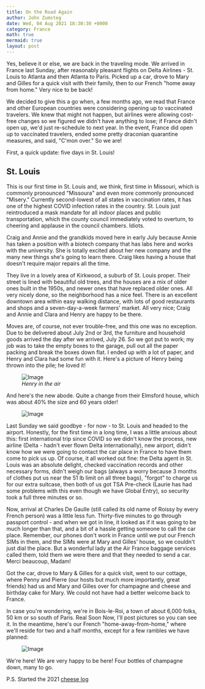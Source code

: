 ```yaml
---
title: On the Road Again
author: John Zumsteg
date: Wed, 04 Aug 2021 18:30:30 +0000
category: France
math: true
mermaid: true
layout: post
---
```

Yes, believe it or else, we are back in the traveling mode. We arrived in France last Sunday, after reasonably pleasant flights on Delta Airlines - St. Louis to Atlanta and then Atlanta to Paris. Picked up a car, drove to Mary and Gilles for a quick visit with their family, then to our French "home away from home." Very nice to be back!

We decided to give this a go when, a few months ago, we read that France and other European countries were considering opening up to vaccinated travelers. We knew that might not happen, but airlines were allowing cost-free changes so we figured we didn't have anything to lose; if France didn't open up, we'd just re-schedule to next year. In the event, France did open up to vaccinated travelers, ended some pretty draconian quarantine measures, and said, "C'mon over." So we are!

First, a quick update: five days in St. Louis!
<h2>St. Louis</h2>
This is our first time in St. Louis and, we think, first time in Missouri, which is commonly pronounced "Missoura" and even more commonly pronounced "Misery." Currently second-lowest of all states in vaccination rates, it has one of the highest COVID infection rates in the country. St. Louis just reintroduced a mask mandate for all indoor places and public transportation, which the county council immediately voted to overturn, to cheering and applause in the council chambers. Idiots.

Craig and Annie and the grandkids moved here in early July because Annie has taken a position with a biotech company that has labs here and works with the university. She is totally excited about her new company and the many new things she's going to learn there. Craig likes having a house that doesn't require major repairs all the time.

They live in a lovely area of Kirkwood, a suburb of St. Louis proper. Their street is lined with beautiful old trees, and the houses are a mix of older ones built in the 1950s, and newer ones that have replaced older ones. All very nicely done, so the neighborhood has a nice feel. There is an excellent downtown area within easy walking distance, with lots of good restaurants and shops and a seven-day-a-week farmers' market. All very nice; Craig and Annie and Clara and Henry are happy to be there.

Moves are, of course, not ever trouble-free, and this one was no exception. Due to be delivered about July 2nd or 3rd, the furniture and household goods arrived the day after we arrived, July 26. So we got put to work; my job was to take the empty boxes to the garage, pull out all the paper packing and break the boxes down flat. I ended up with a lot of paper, and Henry and Clara had some fun with it. Here's a picture of Henry being thrown into the pile; he loved it!

<figure class = "portrait">
	<img src="{{"/assets/images/2021/08/DSC00064-1.jpg" | prepend: site.baseurl | prepend: site.url }}" alt="Image" />
	<figcaption><em>Henry in the air</em></figcaption>
</figure>



And here's the new abode. Quite a change from their Elmsford house, which was about 40% the size and 60 years older!

<figure class = "portrait">
	<img src="{{"/assets/images/2021/08/DSC00070.jpg" | prepend: site.baseurl | prepend: site.url }}" alt="Image" />
	<figcaption></figcaption>
</figure>



Last Sunday we said goodbye - for now - to St. Louis and headed to the airport. Honestly, for the first time in a long time, I was a little anxious about this: first international trip since COVID so we didn't know the process, new airline (Delta - hadn't ever flown Delta internationally), new airport, didn't know how we were going to contact the car place in France to have them come to pick us up. Of course, it all worked out fine: the Delta agent in St. Louis was an absolute delight, checked vaccination records and other necessary forms, didn't weigh our bags (always a worry because 3 months of clothes put us near the 51 lb limit on all three bags), "forgot" to charge us for our extra suitcase, then both of us got TSA Pre-check (Laurie has had some problems with this even though we have Global Entry), so security took a full three minutes or so.

Now, arrival at Charles De Gaulle (still called its old name of Roissy by every French person) was a little less fun. Thirty-five minutes to go through passport control - and when we got in line, it looked as if it was going to be much longer than that, and a bit of a hassle getting someone to call the car place. Remember, our phones don't work in France until we put our French SIMs in them, and the SIMs were at Mary and Gilles' house, so we couldn't just dial the place. But a wonderful lady at the Air France baggage services called them, told them we were there and that they needed to send a car. Merci beaucoup, Madam!

Got the car, drove to Mary &amp; Gilles for a quick visit, went to our cottage, where Penny and Pierre (our hosts but much more importantly, great friends) had us and Mary and Gilles over for champagne and cheese and birthday cake for Mary. We could not have had a better welcome back to France.

In case you're wondering, we're in Bois-le-Roi, a town of about 6,000 folks, 50 km or so south of Paris. Real Soon Now, I'll post pictures so you can see it. In the meantime, here's our French "home-away-from-home," where we'll reside for two and a half months, except for a few rambles we have planned:

<figure class = "portrait">
	<img src="{{"/assets/images/2021/08/DSC00111-1.jpg" | prepend: site.baseurl | prepend: site.url }}" alt="Image" />
	<figcaption></figcaption>
</figure>



We're here! We are very happy to be here! Four bottles of champagne down, many to go.

P.S. Started the 2021 <a href="http://zumsteg.us/?page_id=779">cheese log</a>

